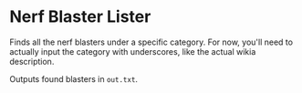 # Nerf Blaster Lister

Finds all the nerf blasters under a specific category. For now, you'll need to actually input the category with underscores, like the actual wikia description.

Outputs found blasters in `out.txt`.